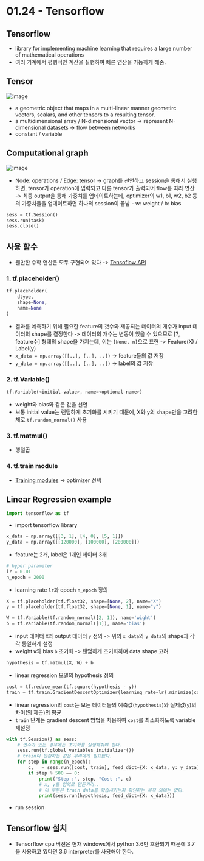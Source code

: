 # 01.24 - Tensorflow
## Tensorflow
- library for implementing machine learning that requires a large number of mathematical operations
- 여러 기계에서 평행적인 계산을 실행하여 빠른 연산을 가능하게 해줌.

## Tensor
![image](https://cdn-images-1.medium.com/max/1600/1*jAzi88LbxU3q0-5iJ1cjyw.png)
- a geometric object that maps in a multi-linear manner geometirc vectors, scalars, and other tensors to a resulting tensor.
- a multidimensional array / N-dimensional vector
    -> represent N-dimensional datasets
    -> flow between networks
- constant / variable

## Computational graph
![image](https://www.tensorflow.org/images/tensors_flowing.gif)
- Node: operations / Edge: tensor
    -> graph를 선언하고 session을 통해서 실행하면, tensor가 operation에 입력되고 다른 tensor가 출력되어 flow를 따라 연산
    -> 최종 output을 통해 가중치를 업데이트하는데, optimizer의 w1, b1, w2, b2 등의 가중치들을 업데이트하면 하나의 session이 끝남
        - w: weight / b: bias

```python
sess = tf.Session()
sess.run(task)
sess.close()
```
## 사용 함수
- 웬만한 수학 연산은 모두 구현되어 있다 -> [Tensoflow API](https://www.tensorflow.org/api_docs/python/)
### 1. tf.placeholder()
```python
tf.placeholder(
    dtype,
    shape=None,
    name=None
)
```
- 결과를 예측하기 위해 필요한 feature의 갯수와 제공되는 데이터의 개수가 input 데이터의 shape를 결정한다
    -> 데이터의 개수는 변동이 있을 수 있으므로 [?, feature수] 형태의 shape을 가지는데, 이는 `[None, n]`으로 표현
    -> Feature(X) / Label(y)
- `x_data = np.array([[..], [..], ..])` -> feature들의 값 저장
- `y_data = np.array([[..], [..], ..])` -> label의 값 저장

### 2. tf.Variable()
```python
tf.Variable(<initial-value>, name=<optional-name>)
```
- weight와 bias와 같은 값을 선언
- 보통 initial value는 랜덤하게 초기화를 시키기 때문에, X와 y의 shape만을 고려한 채로 `tf.random_normal()` 사용

### 3. tf.matmul()
- 행렬곱

### 4. tf.train module
- [Training modules](https://www.tensorflow.org/api_docs/python/tf/train)
-> optimizer 선택

## Linear Regression example
```python
import tensorflow as tf
```
- import tensorflow library
```python
x_data = np.array([[3, 1], [4, 0], [5, 1]])
y_data = np.array([[120000], [100000], [200000]])
```
- feature는 2개, label은 1개인 데이터 3개
```python
# hyper parameter
lr = 0.01
n_epoch = 2000
```
- learning rate `lr`과 epoch `n_epoch` 정의
```python
X = tf.placeholder(tf.float32, shape=[None, 2], name="X")
y = tf.placeholder(tf.float32, shape=[None, 1], name="y")

W = tf.Variable(tf.random_normal([2, 1]), name='wight')
b = tf.Variable(tf.random_normal([1]), name='bias')
```
- input 데이터 `X`와 output 데이터 `y` 정의 -> 위의 `x_data`와 `y_data`의 shape과 각각 동일하게 설정
- weight `W`와 bias `b` 초기화 -> 랜덤하게 초기화하며 data shape 고려
```python
hypothesis = tf.matmul(X, W) + b
```
- linear regression 모델의 hypothesis 정의
```python
cost = tf.reduce_mean(tf.square(hypothesis - y))
train = tf.train.GradientDescentOptimizer(learning_rate=lr).minimize(cost)
```
- linear regression의 `cost`는 모든 데이터들의 예측값(`hypothesis`)와 실제값(`y`)의 차이(의 제곱)의 평균
- `train` 단계는 gradient descent 방법을 차용하여 `cost`를 최소화하도록 variable 재설정
```python
with tf.Session() as sess:
    # 변수가 있는 경우에는 초기화를 실행해줘야 한다.
    sess.run(tf.global_variables_initializer())
    # train이 반환하는 값은 우리에게 필요없다.
    for step in range(n_epoch):
        c, _ = sess.run([cost, train], feed_dict={X: x_data, y: y_data})
        if step % 500 == 0:
            print("Step :", step, "Cost :", c)
            # x, y를 임의로 만든거라..
            # 이 부분은 train data를 학습시키는지 확인하는 목적 외에는 없다.
            print(sess.run(hypothesis, feed_dict={X: x_data}))
```
- run session

## Tensorflow 설치
- Tensorflow cpu 버젼은 현재 windows에서 python 3.6만 호환되기 때문에 3.7을 사용하고 있다면 3.6 interpreter를 사용해야 한다.
